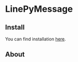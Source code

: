 # LinePyMessage
## Install
You can find installation [here](https://github.com/fadhiilrachman/line-py).
## About
